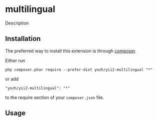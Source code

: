 multilingual
========
Description

Installation
------------

The preferred way to install this extension is through [composer](http://getcomposer.org/download/).

Either run

```
php composer.phar require --prefer-dist yozh/yii2-multilingual "*"
```

or add

```
"yozh/yii2-multilingual": "*"
```

to the require section of your `composer.json` file.


Usage
-----